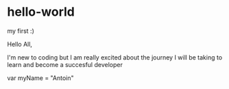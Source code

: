 # hello-world
my first :)

Hello All,

I'm new to coding but I am really excited about the journey I will be taking to learn and become a succesful developer 

var myName = "Antoin" 
